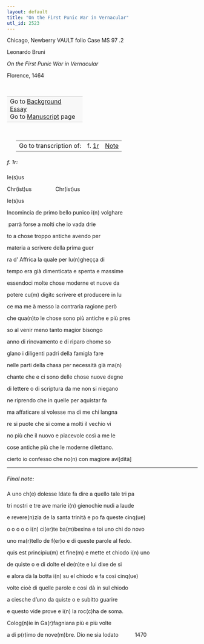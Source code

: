 ```yaml
---
layout: default
title: "On the First Punic War in Vernacular"
utl_id: 2523
---
```



Chicago, Newberry VAULT folio Case MS 97 .2


Leonardo Bruni


*On the First Punic War in Vernacular*


Florence, 1464


 

<table border="0.5" cellpadding="1" cellspacing="1" style="width: 200px; background-color:#F8F8F8;"><tbody style="border-color:#ccc"><tr style="border-color:#ccc"><td>Go to <a href="https://centerfordigitalhumanities.github.io/Newberry-Italian-paleography/essay/009" target="_blank">Background Essay</a><br />
			Go to <a href="https://centerfordigitalhumanities.github.io/Newberry-Italian-paleography/www/record.html?id=009" target="_blank">Manuscript</a> page</td>
</tr></tbody></table>
 


<table border="0.5" cellpadding="1" cellspacing="1" style="width: 280px; margin-left: 0.25in;"><tbody><tr style="border-color:#B3B6B7"><td style="text-align:center">Go to transcription of:</td>
<td style="text-align:center">f. <a href="#1">1r</a></td>
<td style="text-align:center"><a href="#2">Note</a></td>
</tr></tbody></table>
<h5 id="1" style="color:#555;">f. 1r:</h5>

Ie(s)us


Chr(ist)us                Chr(ist)us


Ie(s)us


Incomincia de primo bello punico i(n) volghare


 parrà forse a molti che io vada drie


to a chose troppo antiche avendo per


materia a scrivere della prima guer


ra d’ Affrica la quale per lu(n)gheçça di


tempo era già dimenticata e spenta e massime


essendoci molte chose moderne et nuove da


potere cu(m) digitc scrivere et producere in lu


ce ma me à messo la contraria ragione però


che qua(n)to le chose sono più antiche e più pres


so al venir meno tanto magior bisongo


anno di rinovamento e di riparo chome so


glano i diligenti padri della famigla fare


nelle parti della chasa per necessità già ma(n)


chante che e ci sono delle chose nuove degne


di lettere o di scriptura da me non si niegano


ne riprendo che in quelle per aquistar fa


ma affaticare si volesse ma di me chi langna


re si puote che si come a molti il vechio vi


no più che il nuovo e piacevole così a me le


cose antiche più che le moderne dilettano.


cierto io confesso che no(n) con magiore avi[dità]


<hr /><h5 id="2" style="color:#555;">Final note:</h5>

A uno ch(e) dolesse Idate fa dire a quello tale tri pa


tri nostri e tre ave marie i(n) gienochie nudi a laude


e revere(n)zia de la santa trinità e po fa queste cinq(ue)


o o o o o i(n) ci(er)te ba(m)bexina e toi uno chi do novo


uno ma(r)tello de f(er)o e di queste parole al fedo.


quis est principiu(m) et fine(m) e mette et chiodo i(n) uno


de quiste o e di dolte el de(n)te e lui dixe de si


e alora dà la botta i(n) su el chiodo e fa così cinq(ue)


volte cioè di quelle parole e così dà in sul chiodo


a ciesche d’uno da quiste o e subitto guarire


e questo vide prove e i(n) la roc(c)ha de soma.


Colog(n)ie in Ga(r)fagniana più e più volte


a di p(r)imo de nove(m)bre. Dio ne sia lodato           1470

